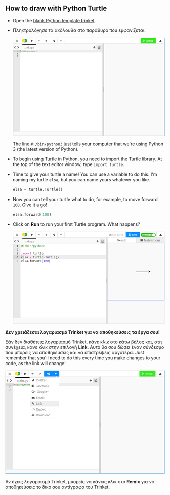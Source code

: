 ## How to draw with Python Turtle

+ Open the [blank Python template trinket](http://jumpto.cc/python-new).

+ Πληκτρολόγησε τα ακόλουθα στο παράθυρο που εμφανίζεται:
    
    ![screenshot](images/trinket.PNG)
    
    The line `#!/bin/python3` just tells your computer that we're using Python 3 (the latest version of Python).

+ To begin using Turtle in Python, you need to import the Turtle library. At the top of the text editor window, type `import turtle`.

+ Time to give your turtle a name! You can use a variable to do this. I'm naming my turtle `elsa`, but you can name yours whatever you like.
    
    ```python
    elsa = turtle.Turtle()
    ```

+ Now you can tell your turtle what to do, for example, to move forward `100`. Give it a go!
    
    ```python
    elsa.forward(100)
    ```

+ Click on **Run** to run your first Turtle program. What happens?
    
    ![](images/import-turtle.png)

**Δεν χρειάζεσαι λογαριασμό Trinket για να αποθηκεύσεις τα έργα σου!**

Εάν δεν διαθέτεις λογαριασμό Trinket, κάνε κλικ στο κάτω βέλος και, στη συνέχεια, κάνε κλικ στην επιλογή **Link**. Αυτό θα σου δώσει έναν σύνδεσμο που μπορείς να αποθηκεύσεις και να επιστρέψεις αργότερα. Just remember that you'll need to do this every time you make changes to your code, as the link will change!

![screenshot (στιγμιότυπο οθόνης)](images/trinket-link.PNG)

Αν έχεις λογαριασμό Trinket, μπορείς να κάνεις κλικ στο **Remix** για να αποθηκεύσεις το δικό σου αντίγραφο του Trinket.